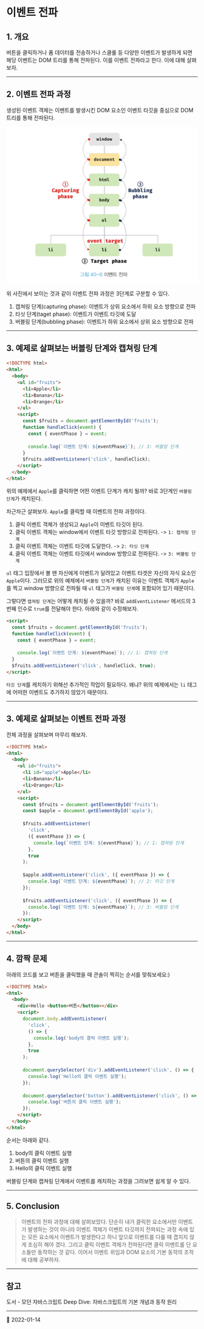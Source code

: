 # 이벤트 전파

## 1. 개요

버튼을 클릭하거나 폼 데이터를 전송하거나 스클롤 등 다양한 이벤트가 발생하게 되면 해당 이벤트는 DOM 트리를 통해 전파된다. 이를 이벤트 전파라고 한다. 이에 대해 살펴보자.

---

## 2. 이벤트 전파 과정

생성된 이벤트 객체는 이벤트를 발생시킨 DOM 요소인 이벤트 타깃을 중심으로 DOM 트리를 통해 전파된다.

![event propagation](/image/JS/EventPropagation/event-propagation.png)

위 사진에서 보이는 것과 같이 이벤트 전파 과정은 3단계로 구분할 수 있다.

1. 캡쳐링 단계(capturing phase): 이벤트가 상위 요소에서 하위 요소 방향으로 전파
2. 타싯 단계(taget phase): 이벤트가 이벤트 타깃에 도달
3. 버블링 단계(bubbling phase): 이벤트가 하위 요소에서 상위 요소 방향으로 전파

---

## 3. 예제로 살펴보는 버블링 단계와 캡쳐링 단계

```html
<!DOCTYPE html>
<html>
  <body>
    <ul id="fruits">
      <li>Apple</li>
      <li>Banana</li>
      <li>Orange</li>
    </ul>
    <script>
      const $fruits = document.getElementById('fruits');
      function handleClick(event) {
        const { eventPhase } = event;

        console.log(`이벤트 단계: ${eventPhase}`); // 3: 버블링 단계
      }
      $fruits.addEventListener('click', handleClick);
    </script>
  </body>
</html>
```

위의 예제에서 `Apple`를 클릭하면 어떤 이벤트 단계가 캐치 될까? 바로 3단계인 `버블링 단계`가 캐치된다.

차근차근 살펴보자. `Apple`를 클릭할 때 이벤트의 전파 과정이다.

1. 클릭 이벤트 객체가 생성되고 `Apple`이 이벤트 타깃이 된다.
2. 클릭 이벤트 객체는 window에서 이벤트 타깃 방향으로 전파된다. -> `1: 캡처링 단계`
3. 클릭 이벤트 객체는 이벤트 타깃에 도달한다. -> `2: 타싯 단계`
4. 클릭 이벤트 객체는 이벤트 타깃에서 window 방향으로 전파된다. -> `3: 버블링 단계`

`ul` 태그 입장에서 볼 땐 자신에게 이벤트가 달려있고 이벤트 타겟은 자신의 자식 요소인 `Apple`이다.
그러므로 위의 예제에서 `버블링 단계`가 캐치된 이유는 이벤트 객체가 `Apple`를 찍고 window 방향으로 전파될 때 `ul` 태그가 `버블링 단계`에 포함되어 있기 때문이다.

그렇다면 `캡쳐링 단계`는 어떻게 캐치될 수 있을까? 바로 `addEventListener` 메서드의 3번째 인수로 `true`를 전달해야 한다. 아래와 같이 수정해보자.

```html
<script>
  const $fruits = document.getElementById('fruits');
  function handleClick(event) {
    const { eventPhase } = event;

    console.log(`이벤트 단계: ${eventPhase}`); // 1: 캡쳐링 단계
  }
  $fruits.addEventListener('click', handleClick, true);
</script>
```

`타깃 단계`를 캐치하기 위해선 추가적인 작업이 필요하다. 왜냐? 위의 예제에서는 `li` 태그에 어떠한 이벤트도 추가하지 않았기 때문이다.

---

## 3. 예제로 살펴보는 이벤트 전파 과정

전체 과정을 살펴보며 마무리 해보자.

```html
<!DOCTYPE html>
<html>
  <body>
    <ul id="fruits">
      <li id="apple">Apple</li>
      <li>Banana</li>
      <li>Orange</li>
    </ul>
    <script>
      const $fruits = document.getElementById('fruits');
      const $apple = document.getElementById('apple');

      $fruits.addEventListener(
        'click',
        ({ eventPhase }) => {
          console.log(`이벤트 단계: ${eventPhase}`); // 1: 캡쳐링 단계
        },
        true
      );

      $apple.addEventListener('click', ({ eventPhase }) => {
        console.log(`이벤트 단계: ${eventPhase}`); // 2: 타깃 단계
      });

      $fruits.addEventListener('click', ({ eventPhase }) => {
        console.log(`이벤트 단계: ${eventPhase}`); // 3: 버블링 단계
      });
    </script>
  </body>
</html>
```

---

## 4. 깜짝 문제

아래의 코드를 보고 버튼을 클릭했을 때 콘솔이 찍히는 순서를 맞춰보세요:)

```html
<!DOCTYPE html>
<html>
  <body>
    <div>Hello <button>버튼</button></div>
    <script>
      document.body.addEventListener(
        'click',
        () => {
          console.log('body의 클릭 이벤트 실행');
        },
        true
      );

      document.querySelector('div').addEventListener('click', () => {
        console.log('Hello의 클릭 이벤트 실행');
      });

      document.querySelector('button').addEventListener('click', () => {
        console.log('버튼의 클릭 이벤트 실행');
      });
    </script>
  </body>
</html>
```

순서는 아래와 같다.

1. body의 클릭 이벤트 실행
2. 버튼의 클릭 이벤트 실행
3. Hello의 클릭 이벤트 실행

버블링 단계와 캡쳐링 단계에서 이벤트를 캐치하는 과정을 그려보면 쉽게 알 수 있다.

---

## 5. Conclusion

> 이벤트의 전파 과정에 대해 살펴보았다. 단순히 내가 클릭한 요소에서만 이벤트가 발생하는 것이 아니라 이벤트 객체가 이벤트 타깃까지 전파되는 과정 속에 있는 모든 요소에서 이벤트가 발생한다고 하니 앞으로 이벤트를 다룰 때 겹치지 않게 조심히 해야 겠다. 그리고 클릭 이벤트 객체가 전파된다면 클릭 이벤트를 단 요소들만 동작하는 것 같다. 이어서 이벤트 위임과 DOM 요소의 기본 동작의 조작에 대해 공부하자.

---

## 참고

도서 - 모던 자바스크립트 Deep Dive: 자바스크립트의 기본 개념과 동작 원리

---

📅 2022-01-14
